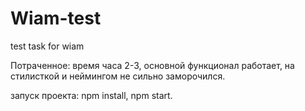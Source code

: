 # Wiam-test

test task for wiam

Потраченное: время часа 2-3, основной функционал работает, на стилисткой и неймингом не сильно заморочился.

запуск проекта: npm install, npm start.
